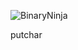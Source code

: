 ![BinaryNinja](https://cdn.discordapp.com/attachments/1015186220227231825/1129027521418100816/image.png)

putchar 


